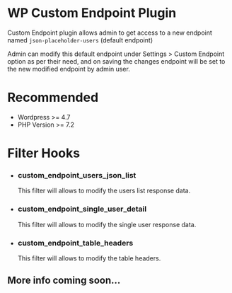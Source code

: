 # WP Custom Endpoint Plugin
Custom Endpoint plugin allows admin to get access to a new endpoint named `json-placeholder-users` (default endpoint)

Admin can modify this default endpoint under Settings > Custom Endpoint option as per their need, and on saving the changes endpoint will be set to the new modified endpoint by admin user.

# Recommended

 * Wordpress >= 4.7
 * PHP Version >= 7.2

# Filter Hooks
* ### custom_endpoint_users_json_list
   This filter will allows to modify the users list response data.
   
* ### custom_endpoint_single_user_detail
   This filter will allows to modify the single user response data.
   
* ### custom_endpoint_table_headers
   This filter will allows to modify the table headers.

## More info coming soon...
